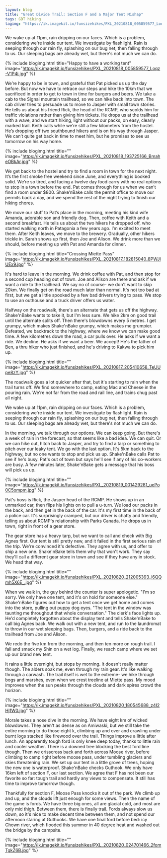 ```yaml
---
layout: blog
title: "Great Divide Trail: Section F and a Major Tent Mishap"
tags: GDT hiking
tagimg: "https://ik.imagekit.io/funsizehikes/PXL_20210818_005859577_Loqz-V1P4i.jpg?tr=w-320"
---
```


We wake up at 11pm, rain dripping on our faces. Which is a problem, considering we're inside our tent. We investigate by flashlight. Rain is seeping through our rain fly, splashing on our bug net, then falling through to us. Our sleeping bags are already wet, but there's not much we can do. 


{% include blogimg.html
 title="Happy to have a working tent"
 image="https://ik.imagekit.io/funsizehikes/PXL_20210818_005859577_Loqz-V1P4i.jpg"
%}

We’re happy to be in town, and grateful that Pat picked us up the day before. But now we have to retrace our steps and hike the 10km that we sacrificed in order to get to town in time for burgers and beers. We take a cab to the Signal mountain trailhead, so we can hike back into town. The cab driver tries to persuade us to move to Jasper with small town stories. He tells us about his friend Rick, the head of the RCMP, who scolds him for traffic violations rather than giving him tickets. He drops us at the trailhead with a wave, and we start hiking, light without our packs, on easy, clearly marked trail. Keith calls while we’re still a few kilometers from the hostel. He’s dropping off two southbound hikers and is on his way through Jasper. We can’t quite get back in time to meet him, but he promises to see us tomorrow on his way home.

{% include blogimg.html
 title=""
 image="https://ik.imagekit.io/funsizehikes/PXL_20210818_193725166_BmaheOBkAr.jpg"
%}

We get back to the hostel and try to find a room in town for the next night. It’s the first smoke free weekend since June, and everything is booked solid. We’re so tired, and facing a twelve day food carry with no real options to stop in a town before the end. Pat comes through for us when we can’t find a room under $800. Shake’nBake calls the permit office to move our permits back a day, and we spend the rest of the night trying to finish our hiking chores.

We move our stuff to Pat’s place in the morning, meeting his kind wife Amanda, adorable son and friendly dog. Then, coffee with Keith and a second breakfast. He tells us about the two hikers he dropped off, who started walking north in Patagonia a few years ago. I’m excited to meet them. After Keith leaves, we move to the brewery. Gradually, other hikers trickle in. Sarah shows up first, then Joe and Alison. We drink more than we should, before meeting up with Pat and Amanda for dinner.

{% include blogimg.html
 title="Crossing Miette Pass"
 image="https://ik.imagekit.io/funsizehikes/PXL_20210817_182815040_8PWJlUEx9.jpg"
%}

 It's hard to leave in the morning. We drink coffee with Pat, and then stop for a second cup heading out of town. Joe and Alison are there and ask if we want a ride to the trailhead. We say no of course- we don't want to skip 20km.  We finally get on the road much later than normal. It's not too bad at first, but we get a little spooked by a few bad drivers trying to pass. We stop to use an outhouse and a truck driver offers us water. 

Halfway on the roadwalk, there's an alternate that gets us off the highway. Shake'nBake wants to take it, but I'm less sure. We hike 2km on good trail until the alternate splits off. Then there's blowdowns every 5 metres. I get grumpy, which makes Shake'nBake grumpy, which makes me grumpier. Defeated, we backtrack to the highway, where we know we can make good time. A few kilometres down the road, a car pulls over. He asks if we want a ride. We decline. He asks if we want a beer. We accept! He's the father of Ben, a thru hiker who just finished, and he's driving to Kakwa to pick him up. 

{% include blogimg.html
 title=""
 image="https://ik.imagekit.io/funsizehikes/PXL_20210817_205410658_TeUUpe8zY.jpg"
%}

The roadwalk goes a lot quicker after that, but it's starting to rain when the trail turns off. We find somewhere to camp, eating Mac and Cheese in the pouring rain. We're not far from the road and rail line, and trains chug past all night.

We wake up at 11pm, rain dripping on our faces. Which is a problem, considering we're inside our tent. We investigate by flashlight. Rain is seeping through our rain fly, splashing on our bug net, then falling through to us. Our sleeping bags are already wet, but there's not much we can do. 

 In the morning, we talk through our options. We can keep going. But there's a week of rain in the forecast, so that seems like a bad idea. We can quit. Or we can hike out, hitch back to Jasper, and try to find a tarp or something to pitch over our leaky tent. We go with the last option. It's 5km back to the highway, but no one wants to stop and pick us up. Shake'nBake calls Pat to see if he's busy. Pat's out of town but says he'll see if any of his co-workers are busy. A few minutes later, Shake'nBake gets a message that his boss will pick us up.
 
 {% include blogimg.html
 title=""
 image="https://ik.imagekit.io/funsizehikes/PXL_20210819_001429281_uePo0C5ompm.jpg"
%}

Pat's boss is Rick, the Jasper head of the RCMP. He shows up in an unmarked car, then flips his lights on to pull a u-turn. We load our packs in the back, and then get in the back of the car. It's my first time in the back of a police car. It's surprisingly cramped, but our driver is chatty and friendly,  telling us about RCMP's relationship with Parks Canada. He drops us in town, right in front of a gear store. 

 The gear store has a heavy tarp, but we want to call and check with Big Agnes first. Our tent is still pretty new, and it failed in the first serious rain of the trip. We're convinced it's defective. They agree with us, and offer to ship a new one. Shake'nBake tells them why that won't work. They say they'll call a different gear store in town and see if they have any in stock. We head that way. 
 
 {% include blogimg.html
 title=""
 image="https://ik.imagekit.io/funsizehikes/PXL_20210820_212005393_l6QQmh5X6E_.jpg"
%}

 When we walk in, the guy behind the counter is super apologetic. "I'm so sorry. We only have one tent, and it's on hold for someone else." Shake'nBake figures out how to get a tent once we get home and comes into the store, pulling out puppy dog eyes. "The tent in the window was taunting me throughout that whole conversation." The clerk's face lights up. He'd completely forgotten about the display tent and tells Shake'nBake to call big Agnes back. We walk out with a new tent, and run to the laundromat to throw in our wet sleeping bags. Then, burgers, and a ride back to the trailhead from Joe and Alison. 

 We redo the five km from the morning, and then ten more on rough trail. I fall and smack my Shin on a wet log. Finally, we reach camp where we set up our brand new tent.

It rains a little overnight, but stops by morning. It doesn't really matter though. The alders soak me, even through my rain gear. It's like walking through a carwash. The trail itself is wet to the extreme- we hike through bogs and marshes, even when we crest treeline at Miette pass. My mood improves when the sun peaks through the clouds and dark spires crowd the horizon.

{% include blogimg.html
 title=""
 image="https://ik.imagekit.io/funsizehikes/PXL_20210820_180545688_z4I2Hj1W0.jpg"
%}

 Morale takes a nose dive in the morning. We have eight km of wicked blowdowns. They aren't as dense as on Amiwaski, but we still take the entire morning to do those eight k, climbing up and over and crawling under burnt logs stacked like firewood over the trail. Things improve a little after lunch. An apparently tough ford is only knee deep today, thanks to little rain and cooler weather. There is a downed tree blocking the best ford line though. Then we crisscross back and forth across Moose river, before climbing to camp right before moose pass, under tumbling glaciers and skies threatening rain. We set up our tent in a little grove of trees, hoping the new one is waterproof. Shake'nBake checks Guthook. We only have 16km left of section F, our last section. We agree that F has not been our favorite so far: tough trail and hardly any views to compensate. It still has time to improve tomorrow though. 

Thankfully for section F, Moose Pass knocks it out of the park. We climb up and up, and the clouds lift just enough for some views. Then the name of the game is fords. We have three big ones, all are glacial cold, and most are only mid thigh. Between them, there is finally trail. Fords always slow us down, so it's nice to make decent time between them, and not spend our afternoon staring at Guthooks. We have one final ford before bed: icy Chown river, which flooded this summer in 40 degree heat and washed out the bridge by the campsite.

{% include blogimg.html
 title=""
 image="https://ik.imagekit.io/funsizehikes/PXL_20210820_024701466_2fomTgkZ6B.jpg"
%}
